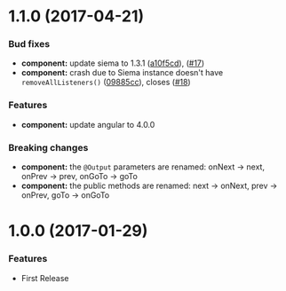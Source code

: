 <a name="1.1.0"></a>
# 1.1.0 (2017-04-21)

### Bud fixes

* **component:** update siema to 1.3.1 ([a10f5cd](https://github.com/lexzhukov/ngx-siema/commit/a10f5cdb492180fa689ff30ea8c7123ce54c11c5)), ([#17](https://github.com/lexzhukov/ngx-siema/pull/17))
* **component:** crash due to Siema instance doesn't have `removeAllListeners()` ([09885cc](https://github.com/lexzhukov/ngx-siema/commit/09885cc143c3a09d9f42c4011a39bbaf1d9ccbcd)), closes ([#18](https://github.com/lexzhukov/ngx-siema/issues/18))

### Features

* **component:** update angular to 4.0.0

### Breaking changes

* **component:** the `@Output` parameters are renamed: onNext -> next, onPrev -> prev, onGoTo -> goTo
* **component:** the public methods are renamed: next -> onNext, prev -> onPrev, goTo -> onGoTo

<a name="1.0.0"></a>
# 1.0.0 (2017-01-29)

### Features

* First Release
